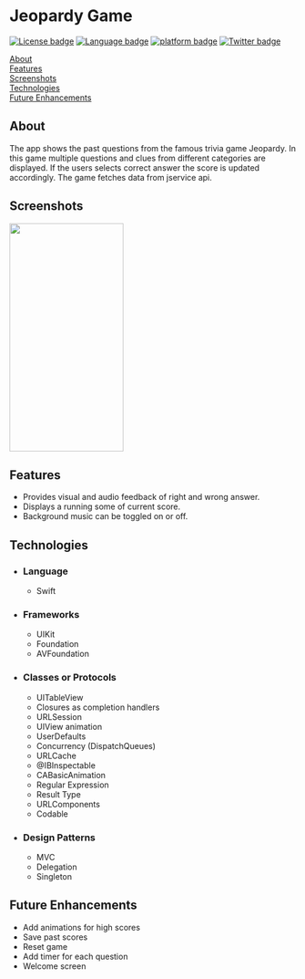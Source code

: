 # Jeopardy Game
[![License badge](https://img.shields.io/badge/License-MIT-yellow.svg)](https://shields.io/) [![Language badge](https://img.shields.io/badge/Swift-5.2-orange.svg)](https://shields.io/) [![platform badge](https://img.shields.io/badge/platform-iOS-lightgrey.svg)](https://shields.io/) [![Twitter badge](https://img.shields.io/badge/twitter-@shruti1512-blue.svg)](https://shields.io/)

[About](#about)<br/>
[Features](#features)<br/>
[Screenshots](#screenshots)<br/>
[Technologies](#tech)<br/>
[Future Enhancements](#future)<br/>

## About
<a name = "about" /> The app shows the past questions from the famous trivia game Jeopardy. In this game multiple questions and clues from different categories are displayed. If the users selects correct answer the score is updated accordingly. The game fetches data from jservice api.

## Screenshots
<a name = "screenshots" />  

<img src="Screenshots/jQuiz.gif" width="200" height="400"> 

## Features
<a name = "features" />

- Provides visual and audio feedback of right and wrong answer.
- Displays a running some of current score.
- Background music can be toggled on or off.

## Technologies 

<a name = "tech" />

- ### Language ### 

  - Swift 

- ### Frameworks ###

  - UIKit
  - Foundation
  - AVFoundation

- ### Classes or Protocols ###

  - UITableView
  - Closures as completion handlers
  - URLSession
  - UIView animation
  - UserDefaults
  - Concurrency (DispatchQueues)
  - URLCache
  - @IBInspectable
  - CABasicAnimation
  - Regular Expression
  - Result Type
  - URLComponents
  - Codable

- ### Design Patterns ###

  - MVC
  - Delegation
  - Singleton

## Future Enhancements
<a name = "future" /> 

 - Add animations for high scores
 - Save past scores
 - Reset game
 - Add timer for each question
 - Welcome screen 
